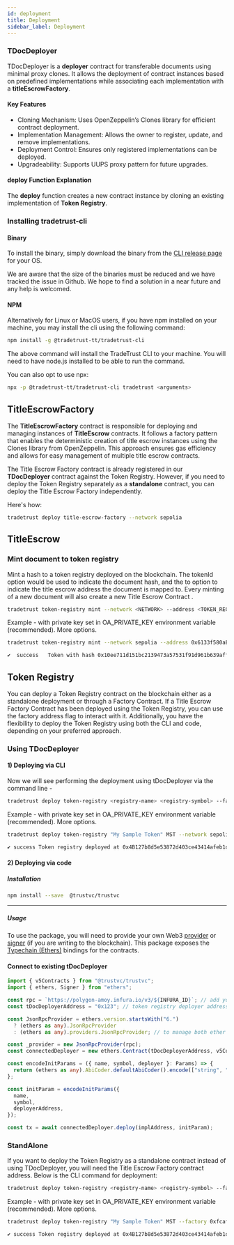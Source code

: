 ```yaml
---
id: deployment
title: Deployment
sidebar_label: Deployment
---
```


### TDocDeployer

TDocDeployer is a **deployer** contract for transferable documents using minimal proxy clones. It allows the deployment of contract instances based on predefined implementations while associating each implementation with a **titleEscrowFactory**.

#### Key Features

- Cloning Mechanism: Uses OpenZeppelin’s Clones library for efficient contract deployment.
- Implementation Management: Allows the owner to register, update, and remove implementations.
- Deployment Control: Ensures only registered implementations can be deployed.
- Upgradeability: Supports UUPS proxy pattern for future upgrades.

#### deploy Function Explanation

The **deploy** function creates a new contract instance by cloning an existing implementation of **Token Registry**.

### Installing tradetrust-cli

#### Binary

To install the binary, simply download the binary from the [CLI release page](https://github.com/TradeTrust/tradetrust-cli/releases) for your OS.

We are aware that the size of the binaries must be reduced and we have tracked the issue in Github. We hope to find a solution in a near future and any help is welcomed.

#### NPM

Alternatively for Linux or MacOS users, if you have npm installed on your machine, you may install the cli using the following command:

```bash
npm install -g @tradetrust-tt/tradetrust-cli
```

The above command will install the TradeTrust CLI to your machine. You will need to have node.js installed to be able to run the command.

You can also opt to use npx:

```bash
npx -p @tradetrust-tt/tradetrust-cli tradetrust <arguments>
```

## TitleEscrowFactory

The **TitleEscrowFactory** contract is responsible for deploying and managing instances of **TitleEscrow** contracts. It follows a factory pattern that enables the deterministic creation of title escrow instances using the Clones library from OpenZeppelin. This approach ensures gas efficiency and allows for easy management of multiple title escrow contracts.

The Title Escrow Factory contract is already registered in our **TDocDeployer** contract against the Token Registry. However, if you need to deploy the Token Registry separately as a **standalone** contract, you can deploy the Title Escrow Factory independently.

Here's how:

```bash
tradetrust deploy title-escrow-factory --network sepolia
```

## TitleEscrow

### Mint document to token registry

Mint a hash to a token registry deployed on the blockchain. The tokenId option would be used to indicate the document hash, and the to option to indicate the title escrow address the document is mapped to. Every minting of a new document will also create a new Title Escrow Contract .

```bash
tradetrust token-registry mint --network <NETWORK> --address <TOKEN_REGISTRY_ADDRESS> --tokenId <TOKEN_ID> --beneficiary <BENEFICIARY> --holder <HOLDER> [options]
```

Example - with private key set in OA_PRIVATE_KEY environment variable (recommended). More options.

```bash
tradetrust token-registry mint --network sepolia --address 0x6133f580aE903b8e79845340375cCfd78a45FF35 --tokenId 0x10ee711d151bc2139473a57531f91d961b639affb876b350c31d031059cdcc2c --to 0xB26B4941941C51a4885E5B7D3A1B861E54405f90

✔  success   Token with hash 0x10ee711d151bc2139473a57531f91d961b639affb876b350c31d031059cdcc2c has been issued on 0x6133f580aE903b8e79845340375cCfd78a45FF35 with the initial recipient being 0xB26B4941941C51a4885E5B7D3A1B861E54405f90
```

## Token Registry

You can deploy a Token Registry contract on the blockchain either as a standalone deployment or through a Factory Contract. If a Title Escrow Factory Contract has been deployed using the Token Registry, you can use the factory address flag to interact with it. Additionally, you have the flexibility to deploy the Token Registry using both the CLI and code, depending on your preferred approach.

### Using TDocDeployer

#### 1) Deploying via CLI

Now we will see performing the deployment using tDocDeployer via the command line -

```bash
tradetrust deploy token-registry <registry-name> <registry-symbol> --factory-address <factory-address> [options]
```

Example - with private key set in OA_PRIVATE_KEY environment variable (recommended). More options.

```bash
tradetrust deploy token-registry "My Sample Token" MST --network sepolia

✔ success Token registry deployed at 0x4B127b8d5e53872d403ce43414afeb1db67B1842
```

#### 2) Deploying via code

##### Installation

```bash
npm install --save  @trustvc/trustvc
```

---

##### Usage

To use the package, you will need to provide your own
Web3 [provider](https://docs.ethers.io/v5/api/providers/api-providers/)
or [signer](https://docs.ethers.io/v5/api/signer/#Wallet) (if you are writing to the blockchain).
This package exposes the [Typechain (Ethers)](https://github.com/dethcrypto/TypeChain/tree/master/packages/target-ethers-v6) bindings for the contracts.

#### Connect to existing tDocDeployer

```ts
import { v5Contracts } from "@trustvc/trustvc";
import { ethers, Signer } from "ethers";

const rpc = `https://polygon-amoy.infura.io/v3/${INFURA_ID}`; // add your infura ID
const tDocDeployerAddress = "0x123"; // token registry deployer address

const JsonRpcProvider = ethers.version.startsWith("6.")
  ? (ethers as any).JsonRpcProvider
  : (ethers as any).providers.JsonRpcProvider; // to manage both ether's v5 and v6

const _provider = new JsonRpcProvider(rpc);
const connectedDeployer = new ethers.Contract(tDocDeployerAddress, v5Contracts.TDocDeployer__factory.abi, _provider);

const encodeInitParams = ({ name, symbol, deployer }: Params) => {
  return (ethers as any).AbiCoder.defaultAbiCoder().encode(["string", "string", "address"], [name, symbol, deployer]);
};

const initParam = encodeInitParams({
  name,
  symbol,
  deployerAddress,
});

const tx = await connectedDeployer.deploy(implAddress, initParam);
```

### StandAlone

If you want to deploy the Token Registry as a standalone contract instead of using TDocDeployer, you will need the Title Escrow Factory contract address. Below is the CLI command for deployment:

```bash
tradetrust deploy token-registry <registry-name> <registry-symbol> --factory-address <factory-address> [options]
```

Example - with private key set in OA_PRIVATE_KEY environment variable (recommended). More options.

```bash
tradetrust deploy token-registry "My Sample Token" MST --factory 0xfcafea839e576967b96ad1FBFB52b5CA26cd1D25 --standalone --network sepolia

✔ success Token registry deployed at 0x4B127b8d5e53872d403ce43414afeb1db67B1842
```

